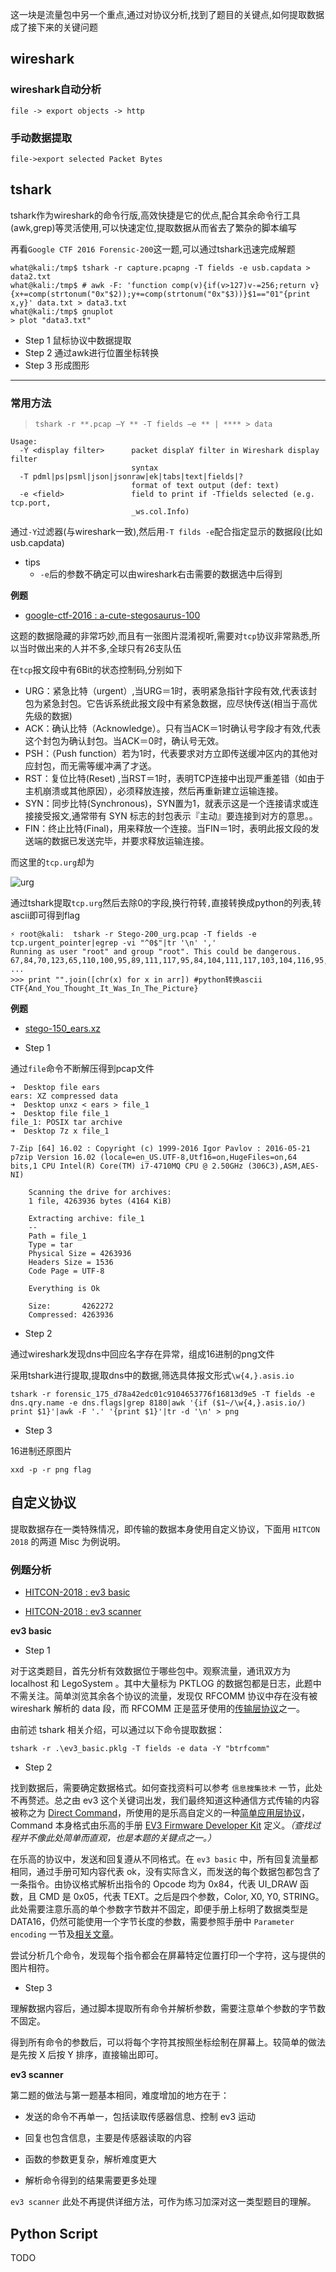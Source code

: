 这一块是流量包中另一个重点,通过对协议分析,找到了题目的关键点,如何提取数据成了接下来的关键问题

## wireshark

### wireshark自动分析

`file -> export objects -> http`

### 手动数据提取

`file->export selected Packet Bytes`


## tshark

tshark作为wireshark的命令行版,高效快捷是它的优点,配合其余命令行工具(awk,grep)等灵活使用,可以快速定位,提取数据从而省去了繁杂的脚本编写

再看`Google CTF 2016 Forensic-200`这一题,可以通过tshark迅速完成解题

```shll
what@kali:/tmp$ tshark -r capture.pcapng -T fields -e usb.capdata > data2.txt
what@kali:/tmp$ # awk -F: 'function comp(v){if(v>127)v-=256;return v}{x+=comp(strtonum("0x"$2));y+=comp(strtonum("0x"$3))}$1=="01"{print x,y}' data.txt > data3.txt
what@kali:/tmp$ gnuplot
> plot "data3.txt"
```

- Step 1 鼠标协议中数据提取
- Step 2 通过awk进行位置坐标转换
- Step 3 形成图形

---

### 常用方法

> `tshark -r **.pcap –Y ** -T fields –e ** | **** > data`

```
Usage:
  -Y <display filter>      packet displaY filter in Wireshark display filter
                           syntax
  -T pdml|ps|psml|json|jsonraw|ek|tabs|text|fields|?
                           format of text output (def: text)
  -e <field>               field to print if -Tfields selected (e.g. tcp.port,
                           _ws.col.Info)
```

通过`-Y`过滤器(与wireshark一致),然后用`-T filds -e`配合指定显示的数据段(比如usb.capdata)

- tips
    - `-e`后的参数不确定可以由wireshark右击需要的数据选中后得到


**例题**

- [google-ctf-2016 : a-cute-stegosaurus-100](https://github.com/ctfs/write-ups-2016/tree/master/google-ctf-2016/forensics/a-cute-stegosaurus-100)

这题的数据隐藏的非常巧妙,而且有一张图片混淆视听,需要对`tcp`协议非常熟悉,所以当时做出来的人并不多,全球只有26支队伍

在`tcp`报文段中有6Bit的状态控制码,分别如下

- URG：紧急比特（urgent）,当URG＝1时，表明紧急指针字段有效,代表该封包为紧急封包。它告诉系统此报文段中有紧急数据，应尽快传送(相当于高优先级的数据)
- ACK：确认比特（Acknowledge）。只有当ACK＝1时确认号字段才有效,代表这个封包为确认封包。当ACK＝0时，确认号无效。
- PSH：（Push function）若为1时，代表要求对方立即传送缓冲区内的其他对应封包，而无需等缓冲满了才送。
- RST：复位比特(Reset) ,当RST＝1时，表明TCP连接中出现严重差错（如由于主机崩溃或其他原因），必须释放连接，然后再重新建立运输连接。
- SYN：同步比特(Synchronous)，SYN置为1，就表示这是一个连接请求或连接接受报文,通常带有 SYN 标志的封包表示『主动』要连接到对方的意思。。
- FIN：终止比特(Final)，用来释放一个连接。当FIN＝1时，表明此报文段的发送端的数据已发送完毕，并要求释放运输连接。

而这里的`tcp.urg`却为

![urg](figure/urg.png)

通过tshark提取`tcp.urg`然后去除0的字段,换行符转`,`直接转换成python的列表,转ascii即可得到flag

```
⚡ root@kali:  tshark -r Stego-200_urg.pcap -T fields -e  tcp.urgent_pointer|egrep -vi "^0$"|tr '\n' ','
Running as user "root" and group "root". This could be dangerous.
67,84,70,123,65,110,100,95,89,111,117,95,84,104,111,117,103,104,116,95,73,116,95,87,97,115,95,73,110,95,84,104,101,95,80,105,99,116,117,114,101,125,#
...
>>> print "".join([chr(x) for x in arr]) #python转换ascii
CTF{And_You_Thought_It_Was_In_The_Picture}
```


**例题**

- <a href="file\stego-150_ears.xz">stego-150_ears.xz</a>


- Step 1

通过`file`命令不断解压得到pcap文件

```shell
➜  Desktop file ears
ears: XZ compressed data
➜  Desktop unxz < ears > file_1
➜  Desktop file file_1
file_1: POSIX tar archive
➜  Desktop 7z x file_1

7-Zip [64] 16.02 : Copyright (c) 1999-2016 Igor Pavlov : 2016-05-21
p7zip Version 16.02 (locale=en_US.UTF-8,Utf16=on,HugeFiles=on,64 bits,1 CPU Intel(R) Core(TM) i7-4710MQ CPU @ 2.50GHz (306C3),ASM,AES-NI)

    Scanning the drive for archives:
    1 file, 4263936 bytes (4164 KiB)

    Extracting archive: file_1
    --
    Path = file_1
    Type = tar
    Physical Size = 4263936
    Headers Size = 1536
    Code Page = UTF-8

    Everything is Ok

    Size:       4262272
    Compressed: 4263936
```

- Step 2

通过wireshark发现dns中回应名字存在异常，组成16进制的png文件

采用tshark进行提取,提取dns中的数据,筛选具体报文形式`\w{4,}.asis.io`

`tshark -r forensic_175_d78a42edc01c9104653776f16813d9e5 -T fields -e dns.qry.name -e dns.flags|grep 8180|awk '{if ($1~/\w{4,}.asis.io/) print $1}'|awk -F '.' '{print $1}'|tr -d '\n' > png`

- Step 3

16进制还原图片

`xxd -p -r png flag`


## 自定义协议

提取数据存在一类特殊情况，即传输的数据本身使用自定义协议，下面用 `HITCON 2018` 的两道 Misc 为例说明。

### 例题分析

- [HITCON-2018 : ev3 basic](https://ctftime.org/task/6885)

- [HITCON-2018 : ev3 scanner](https://ctftime.org/task/6886)

**ev3 basic**

- Step 1

对于这类题目，首先分析有效数据位于哪些包中。观察流量，通讯双方为 localhost 和 LegoSystem 。其中大量标为 PKTLOG 的数据包都是日志，此题中不需关注。简单浏览其余各个协议的流量，发现仅 RFCOMM 协议中存在没有被 wireshark 解析的 data 段，而 RFCOMM 正是蓝牙使用的[传输层协议](https://en.wikipedia.org/wiki/List_of_Bluetooth_protocols#Radio_frequency_communication_(RFCOMM))之一。

由前述 tshark 相关介绍，可以通过以下命令提取数据：

`tshark -r .\ev3_basic.pklg -T fields -e data -Y "btrfcomm"`

- Step 2

找到数据后，需要确定数据格式。如何查找资料可以参考 `信息搜集技术` 一节，此处不再赘述。总之由 ev3 这个关键词出发，我们最终知道这种通信方式传输的内容被称之为 [Direct Command](http://ev3directcommands.blogspot.com/2016/01/no-title-specified-page-table-border_94.html)，所使用的是乐高自定义的一种[简单应用层协议](https://le-www-live-s.legocdn.com/sc/media/files/ev3-developer-kit/lego%20mindstorms%20ev3%20communication%20developer%20kit-f691e7ad1e0c28a4cfb0835993d76ae3.pdf?la=en-us)，Command 本身格式由乐高的手册 [EV3 Firmware Developer Kit](http://www.lego.com/en-gb/mindstorms/downloads) 定义。*（查找过程并不像此处简单而直观，也是本题的关键点之一。）*

在乐高的协议中，发送和回复遵从不同格式。在 `ev3 basic` 中，所有回复流量都相同，通过手册可知内容代表 ok，没有实际含义，而发送的每个数据包都包含了一条指令。由协议格式解析出指令的 Opcode 均为 0x84，代表 UI_DRAW 函数，且 CMD 是 0x05，代表 TEXT。之后是四个参数，Color, X0, Y0, STRING。此处需要注意乐高的单个参数字节数并不固定，即便手册上标明了数据类型是 DATA16，仍然可能使用一个字节长度的参数，需要参照手册中 `Parameter encoding` 一节及[相关文章](http://ev3directcommands.blogspot.com/2016/01/ev3-direct-commands-lesson-02-pre.html)。

尝试分析几个命令，发现每个指令都会在屏幕特定位置打印一个字符，这与提供的图片相符。

- Step 3

理解数据内容后，通过脚本提取所有命令并解析参数，需要注意单个参数的字节数不固定。

得到所有命令的参数后，可以将每个字符其按照坐标绘制在屏幕上。较简单的做法是先按 X 后按 Y 排序，直接输出即可。

**ev3 scanner**

第二题的做法与第一题基本相同，难度增加的地方在于：

- 发送的命令不再单一，包括读取传感器信息、控制 ev3 运动

- 回复也包含信息，主要是传感器读取的内容

- 函数的参数更复杂，解析难度更大

- 解析命令得到的结果需要更多处理

`ev3 scanner` 此处不再提供详细方法，可作为练习加深对这一类型题目的理解。

## Python Script

TODO

